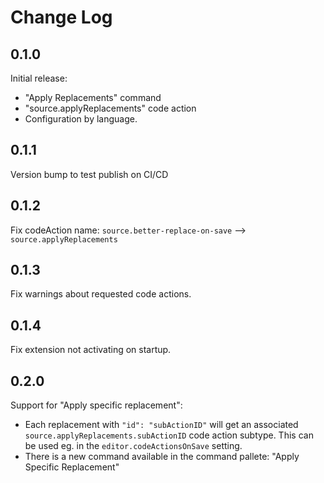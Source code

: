 # Change Log

## 0.1.0

Initial release:

- "Apply Replacements" command
- "source.applyReplacements" code action
- Configuration by language.

## 0.1.1

Version bump to test publish on CI/CD

## 0.1.2

Fix codeAction name: `source.better-replace-on-save` --> `source.applyReplacements`

## 0.1.3

Fix warnings about requested code actions.

## 0.1.4

Fix extension not activating on startup.

## 0.2.0

Support for "Apply specific replacement":

- Each replacement with `"id": "subActionID"` will get an associated `source.applyReplacements.subActionID` code action subtype. This can be used eg. in the `editor.codeActionsOnSave` setting.
- There is a new command available in the command pallete: "Apply Specific Replacement"

